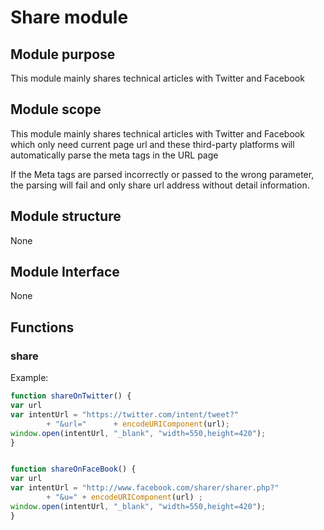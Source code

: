# Share module

## Module purpose

This module mainly shares technical articles with Twitter and Facebook

## Module scope

This module mainly shares technical articles with Twitter and Facebook which only need current page url and these third-party platforms will automatically parse the meta tags in the URL page

If the Meta tags are parsed incorrectly or passed to the wrong parameter, the parsing will fail and only share url address without detail information. 

## Module structure
None

## Module Interface
None


## Functions

### share

Example:

```js
function shareOnTwitter() {
var url 
var intentUrl = "https://twitter.com/intent/tweet?"
        + "&url="      + encodeURIComponent(url);
window.open(intentUrl, "_blank", "width=550,height=420"); 
}


function shareOnFaceBook() {
var url 
var intentUrl = "http://www.facebook.com/sharer/sharer.php?"
        + "&u=" + encodeURIComponent(url) ;
window.open(intentUrl, "_blank", "width=550,height=420"); 
}

```
